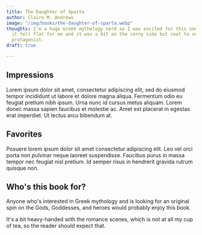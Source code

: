 ```yaml
---
title: The Daughter of Sparta
author: Claire M. Andrews
image: "/img/books/the-daughter-of-sparta.webp"
thoughts: I'm a huge Greek mythology nerd so I was excited for this one. Ultimately,
  it fell flat for me and it was a bit on the corny side but cool to see a female
  protagonist.
draft: true

---
```

## Impressions

Lorem ipsum dolor sit amet, consectetur adipiscing elit, sed do eiusmod tempor incididunt ut labore et dolore magna aliqua. Fermentum odio eu feugiat pretium nibh ipsum. Urna nunc id cursus metus aliquam. Lorem donec massa sapien faucibus et molestie ac. Amet est placerat in egestas erat imperdiet. Ut lectus arcu bibendum at.

## Favorites

Posuere lorem ipsum dolor sit amet consectetur adipiscing elit. Leo vel orci porta non pulvinar neque laoreet suspendisse. Faucibus purus in massa tempor nec feugiat nisl pretium. Id semper risus in hendrerit gravida rutrum quisque non.

## Who's this book for?

Anyone who's interested in Greek mythology and is looking for an original spin on the Gods, Goddesses, and heroes would probably enjoy this book.

It's a bit heavy-handed with the romance scenes, which is not at all my cup of tea, so the reader should expect that.